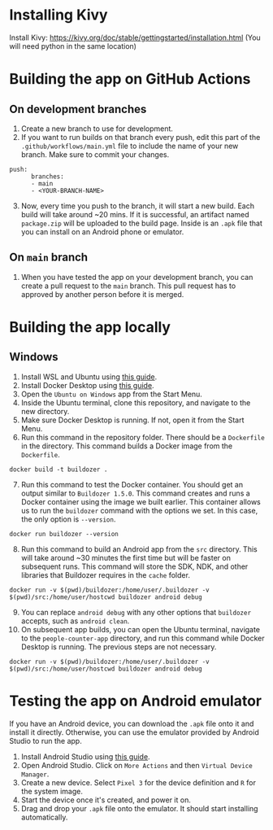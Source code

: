 # Installing Kivy
Install Kivy: https://kivy.org/doc/stable/gettingstarted/installation.html 
  (You will need python in the same location)

# Building the app on GitHub Actions
## On development branches
1. Create a new branch to use for development.
2. If you want to run builds on that branch every push, edit this part of the `.github/workflows/main.yml` file to include the name of your new branch. Make sure to commit your changes.
```
push:
      branches:
      - main
      - <YOUR-BRANCH-NAME>
```
3. Now, every time you push to the branch, it will start a new build. Each build will take around ~20 mins. If it is successful, an artifact named `package.zip` will be uploaded to the build page. Inside is an `.apk` file that you can install on an Android phone or emulator.

## On `main` branch
1. When you have tested the app on your development branch, you can create a pull request to the `main` branch. This pull request has to approved by another person before it is merged.

# Building the app locally
## Windows
1. Install WSL and Ubuntu using [this guide](https://learn.microsoft.com/en-us/windows/wsl/install).
2. Install Docker Desktop using [this guide](https://docs.docker.com/desktop/install/windows-install/).
3. Open the `Ubuntu on Windows` app from the Start Menu.
4. Inside the Ubuntu terminal, clone this repository, and navigate to the new directory.
5. Make sure Docker Desktop is running. If not, open it from the Start Menu.
6. Run this command in the repository folder. There should be a `Dockerfile` in the directory. This command builds a Docker image from the `Dockerfile`.
```
docker build -t buildozer .
```
7. Run this command to test the Docker container. You should get an output similar to `Buildozer 1.5.0`. This command creates and runs a Docker container using the image we built earlier. This container allows us to run the `buildozer` command with the options we set. In this case, the only option is `--version`.
```
docker run buildozer --version
```
8. Run this command to build an Android app from the `src` directory. This will take around ~30 minutes the first time but will be faster on subsequent runs. This command will store the SDK, NDK, and other libraries that Buildozer requires in the `cache` folder.
```
docker run -v $(pwd)/buildozer:/home/user/.buildozer -v $(pwd)/src:/home/user/hostcwd buildozer android debug
```
9. You can replace `android debug` with any other options that `buildozer` accepts, such as `android clean`.
10. On subsequent app builds, you can open the Ubuntu terminal, navigate to the `people-counter-app` directory, and run this command while Docker Desktop is running. The previous steps are not necessary.
```
docker run -v $(pwd)/buildozer:/home/user/.buildozer -v $(pwd)/src:/home/user/hostcwd buildozer android debug
```

# Testing the app on Android emulator
If you have an Android device, you can download the `.apk` file onto it and install it directly. Otherwise, you can use the emulator provided by Android Studio to run the app.
1. Install Android Studio using [this guide](https://developer.android.com/studio/install).
2. Open Android Studio. Click on `More Actions` and then `Virtual Device Manager`.
3. Create a new device. Select `Pixel 3` for the device definition and `R` for the system image.
4. Start the device once it's created, and power it on.
5. Drag and drop your `.apk` file onto the emulator. It should start installing automatically.